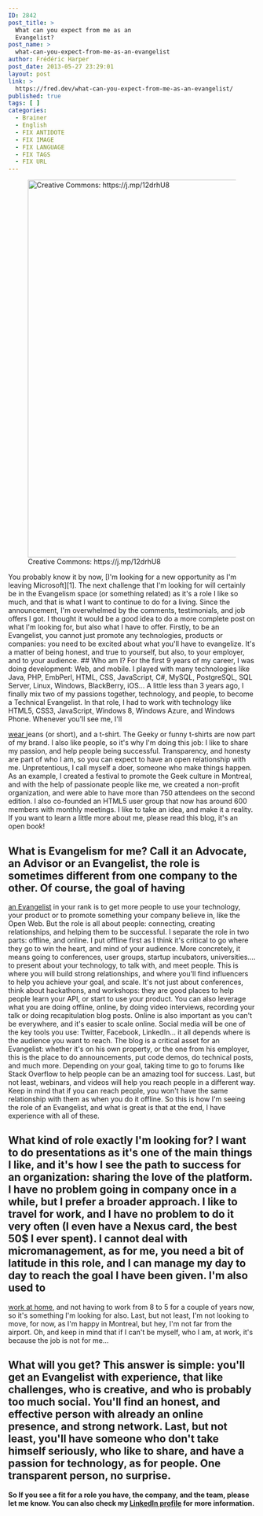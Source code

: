 ```yaml
---
ID: 2842
post_title: >
  What can you expect from me as an
  Evangelist?
post_name: >
  what-can-you-expect-from-me-as-an-evangelist
author: Frédéric Harper
post_date: 2013-05-27 23:29:01
layout: post
link: >
  https://fred.dev/what-can-you-expect-from-me-as-an-evangelist/
published: true
tags: [ ]
categories:
  - Brainer
  - English
  - FIX ANTIDOTE
  - FIX IMAGE
  - FIX LANGUAGE
  - FIX TAGS
  - FIX URL
---
```

<figure><img src="http://fred.dev/wp-content/uploads/2013/05/4016547286_b3f0b04831_b.jpg" alt="Creative Commons: https://j.mp/12drhU8" width="1024" height="768" /><figcaption>Creative Commons: https://j.mp/12drhU8</figcaption></figure> You probably know it by now, [I'm looking for a new opportunity as I'm leaving Microsoft][1]. The next challenge that I'm looking for will certainly be in the Evangelism space (or something related) as it's a role I like so much, and that is what I want to continue to do for a living. Since the announcement, I'm overwhelmed by the comments, testimonials, and job offers I got. I thought it would be a good idea to do a more complete post on what I'm looking for, but also what I have to offer. Firstly, to be an Evangelist, you cannot just promote any technologies, products or companies: you need to be excited about what you'll have to evangelize. It's a matter of being honest, and true to yourself, but also, to your employer, and to your audience. 
## Who am I? For the first 9 years of my career, I was doing development: Web, and mobile. I played with many technologies like Java, PHP, EmbPerl, HTML, CSS, JavaScript, C#, MySQL, PostgreSQL, SQL Server, Linux, Windows, BlackBerry, iOS… A little less than 3 years ago, I finally mix two of my passions together, technology, and people, to become a Technical Evangelist. In that role, I had to work with technology like HTML5, CSS3, JavaScript, Windows 8, Windows Azure, and Windows Phone. Whenever you'll see me, I'll 

[wear ][2]jeans (or short), and a t-shirt. The Geeky or funny t-shirts are now part of my brand. I also like people, so it's why I'm doing this job: I like to share my passion, and help people being successful. Transparency, and honesty are part of who I am, so you can expect to have an open relationship with me. Unpretentious, I call myself a doer, someone who make things happen. As an example, I created a festival to promote the Geek culture in Montreal, and with the help of passionate people like me, we created a non-profit organization, and were able to have more than 750 attendees on the second edition. I also co-founded an HTML5 user group that now has around 600 members with monthly meetings. I like to take an idea, and make it a reality. If you want to learn a little more about me, please read this blog, it's an open book! 
## What is Evangelism for me? Call it an Advocate, an Advisor or an Evangelist, the role is sometimes different from one company to the other. Of course, the goal of having 

[an Evangelist][3] in your rank is to get more people to use your technology, your product or to promote something your company believe in, like the Open Web. But the role is all about people: connecting, creating relationships, and helping them to be successful. I separate the role in two parts: offline, and online. I put offline first as I think it's critical to go where they go to win the heart, and mind of your audience. More concretely, it means going to conferences, user groups, startup incubators, universities…. to present about your technology, to talk with, and meet people. This is where you will build strong relationships, and where you'll find influencers to help you achieve your goal, and scale. It's not just about conferences, think about hackathons, and workshops: they are good places to help people learn your API, or start to use your product. You can also leverage what you are doing offline, online, by doing video interviews, recording your talk or doing recapitulation blog posts. Online is also important as you can't be everywhere, and it's easier to scale online. Social media will be one of the key tools you use: Twitter, Facebook, LinkedIn… it all depends where is the audience you want to reach. The blog is a critical asset for an Evangelist: whether it's on his own property, or the one from his employer, this is the place to do announcements, put code demos, do technical posts, and much more. Depending on your goal, taking time to go to forums like Stack Overflow to help people can be an amazing tool for success. Last, but not least, webinars, and videos will help you reach people in a different way. Keep in mind that if you can reach people, you won't have the same relationship with them as when you do it offline. So this is how I'm seeing the role of an Evangelist, and what is great is that at the end, I have experience with all of these. 
## What kind of role exactly I'm looking for? I want to do presentations as it's one of the main things I like, and it's how I see the path to success for an organization: sharing the love of the platform. I have no problem going in company once in a while, but I prefer a broader approach. I like to travel for work, and I have no problem to do it very often (I even have a Nexus card, the best 50$ I ever spent). I cannot deal with micromanagement, as for me, you need a bit of latitude in this role, and I can manage my day to day to reach the goal I have been given. I'm also used to 

[work at home][4], and not having to work from 8 to 5 for a couple of years now, so it's something I'm looking for also. Last, but not least, I'm not looking to move, for now, as I'm happy in Montreal, but hey, I'm not far from the airport. Oh, and keep in mind that if I can't be myself, who I am, at work, it's because the job is not for me… 
## What will you get? This answer is simple: you'll get an Evangelist with experience, that like challenges, who is creative, and who is probably too much social. You'll find an honest, and effective person with already an online presence, and strong network. Last, but not least, you'll have someone who don't take himself seriously, who like to share, and have a passion for technology, as for people. One transparent person, no surprise. 

**So If you see a fit for a role you have, the company, and the team, please let me know. You can also check my <a href="https://linkedin.com/in/fredericharper" target="_blank" rel="noopener noreferrer">LinkedIn profile</a> for more information.**

 [1]: http://fred.dev/im-leaving-microsoft-looking-for-a-new-opportunity/ "I’m leaving Microsoft, looking for a new opportunity"
 [2]: https://fred.dev/the-most-dressed-i-can-be/ "The most dressed I can be"
 [3]: http://fred.dev/so-you-want-to-be-an-evangelist/ "So you want to be an Evangelist?"
 [4]: https://fred.dev/so-you-want-to-work-at-home/ "So you want to work at home?"